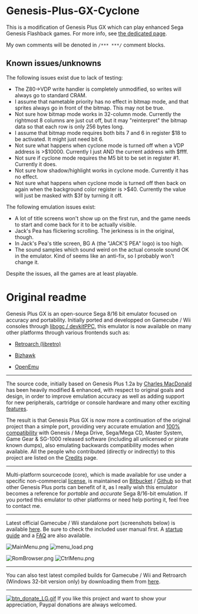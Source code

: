 # Genesis-Plus-GX-Cyclone

This is a modification of Genesis Plus GX which can play enhanced Sega Genesis Flashback games. For more info, see [the dedicated page](https://karmic128.neocities.org/sgflashback/).

My own comments will be denoted in `/*** ***/` comment blocks.

## Known issues/unknowns

The following issues exist due to lack of testing:
* The Z80->VDP write handler is completely unmodified, so writes will always go to standard CRAM.
* I assume that nametable priority has no effect in bitmap mode, and that sprites always go in front of the bitmap. This may not be true.
* Not sure how bitmap mode works in 32-column mode. Currently the rightmost 8 columns are just cut off, but it may "reinterpret" the bitmap data so that each row is only 256 bytes long.
* I assume that bitmap mode requires both bits 7 and 6 in register $18 to be activated. It might just need bit 6.
* Not sure what happens when cyclone mode is turned off when a VDP address is >$10000. Currently I just AND the current address with $ffff.
* Not sure if cyclone mode requires the M5 bit to be set in register #1. Currently it does.
* Not sure how shadow/highlight works in cyclone mode. Currently it has no effect.
* Not sure what happens when cyclone mode is turned off then back on again when the background color register is >$40. Currently the value will just be masked with $3f by turning it off.

The following emulation issues exist:
* A lot of title screens won't show up on the first run, and the game needs to start and come back for it to be actually visible.
* Jack's Pea has flickering scrolling. The jerkiness is in the original, though.
* In Jack's Pea's title screen, BG A (the "JACK'S PEA" logo) is too high.
* The sound samples which sound weird on the actual console sound OK in the emulator. Kind of seems like an anti-fix, so I probably won't change it.

Despite the issues, all the games are at least playable.

# Original readme

Genesis Plus GX is an open-source Sega 8/16 bit emulator focused on accuracy and portability. Initially ported and developped on Gamecube / Wii consoles through [libogc / devkitPPC](http://sourceforge.net/projects/devkitpro/), this emulator is now available on many other platforms through various frontends such as:

* [Retroarch (libretro)](http://www.libretro.com)

* [Bizhawk](http://tasvideos.org/Bizhawk.html)

* [OpenEmu](http://openemu.org/)

----

The source code, initially based on Genesis Plus 1.2a by [Charles MacDonald](http://www.techno-junk.org/ ) has been heavily modified & enhanced, with respect to original goals and design, in order to improve emulation accuracy as well as adding support for new peripherals, cartridge or console hardware and many other exciting [features](https://bitbucket.org/eke/genesis-plus-gx/src/master/wiki/Features.md).

The result is that Genesis Plus GX is now more a continuation of the original project than a simple port, providing very accurate emulation and [100% compatibility](https://bitbucket.org/eke/genesis-plus-gx/src/master/wiki/Compatibility.md) with Genesis / Mega Drive, Sega/Mega CD, Master System, Game Gear & SG-1000 released software (including all unlicensed or pirate known dumps), also emulating backwards compatibility modes when available. All the people who contributed (directly or indirectly) to this project are listed on the [Credits](https://bitbucket.org/eke/genesis-plus-gx/src/master/wiki/Credits.md) page.

----

Multi-platform sourcecode (core), which is made available for use under a specific non-commercial [license](https://bitbucket.org/eke/genesis-plus-gx/src/master/LICENSE.txt), is maintained on [Bitbucket](https://bitbucket.org/eke/genesis-plus-gx/src/) / [Github](https://github.com/ekeeke/Genesis-Plus-GX) so that other Genesis Plus ports can benefit of it, as I really wish this emulator becomes a reference for _portable_ and _accurate_ Sega 8/16-bit emulation. If you ported this emulator to other platforms or need help porting it, feel free to contact me.

----

Latest official Gamecube / Wii standalone port (screenshots below) is available [here](https://bitbucket.org/eke/genesis-plus-gx/downloads). Be sure to check the included user manual first. A [startup guide](https://bitbucket.org/eke/genesis-plus-gx/src/master/wiki/Getting%20Started.md) and a [FAQ](https://bitbucket.org/eke/genesis-plus-gx/src/master/wiki/Frequently%20Asked%20Questions.md) are also available.

![MainMenu.png](https://bitbucket.org/repo/7AjE6M/images/3565283297-MainMenu.png)
![menu_load.png](https://bitbucket.org/repo/7AjE6M/images/164055790-menu_load.png)

![RomBrowser.png](https://bitbucket.org/repo/7AjE6M/images/1972035547-RomBrowser.png)
![CtrlMenu.png](https://bitbucket.org/repo/7AjE6M/images/2283464354-CtrlMenu.png)

----

You can also test latest compiled builds for Gamecube / Wii and Retroarch (Windows 32-bit version only) by downloading them from [here](https://bitbucket.org/eke/genesis-plus-gx/src/master/builds/).



----

[![btn_donate_LG.gif](https://www.paypalobjects.com/en_US/i/btn/btn_donate_LG.gif)](https://www.paypal.com/cgi-bin/webscr?cmd=_s-xclick&hosted_button_id=2966212) If you like this project and want to show your appreciation, Paypal donations are always welcomed.